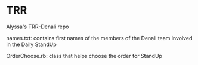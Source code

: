 # TRR
Alyssa's TRR-Denali repo

names.txt: contains first names of the members of the Denali team involved in the Daily StandUp

OrderChoose.rb: class that helps choose the order for StandUp
